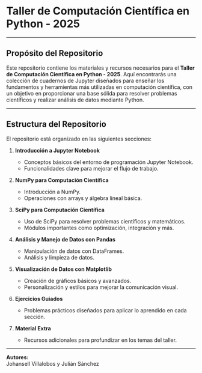 # Taller de Computación Científica en Python - 2025

---

## Propósito del Repositorio

Este repositorio contiene los materiales y recursos necesarios para el **Taller de Computación Científica en Python - 2025**. Aquí encontrarás una colección de cuadernos de Jupyter diseñados para enseñar los fundamentos y herramientas más utilizadas en computación científica, con un objetivo en proporcionar una base sólida para resolver problemas científicos y realizar análisis de datos mediante Python.

---

## Estructura del Repositorio

El repositorio está organizado en las siguientes secciones:

1. **Introducción a Jupyter Notebook**
   - Conceptos básicos del entorno de programación Jupyter Notebook.
   - Funcionalidades clave para mejorar el flujo de trabajo.

2. **NumPy para Computación Científica**
   - Introducción a NumPy.
   - Operaciones con arrays y álgebra lineal básica.

3. **SciPy para Computación Científica**
   - Uso de SciPy para resolver problemas científicos y matemáticos.
   - Módulos importantes como optimización, integración y más.

4. **Análisis y Manejo de Datos con Pandas**
   - Manipulación de datos con DataFrames.
   - Análisis y limpieza de datos.

5. **Visualización de Datos con Matplotlib**
   - Creación de gráficos básicos y avanzados.
   - Personalización y estilos para mejorar la comunicación visual.

6. **Ejercicios Guiados**
   - Problemas prácticos diseñados para aplicar lo aprendido en cada sección.

7. **Material Extra**
   - Recursos adicionales para profundizar en los temas del taller.

---

**Autores:**  
Johansell Villalobos y Julián Sánchez

